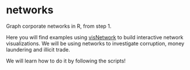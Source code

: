 # networks
Graph corporate networks in R, from step 1.

Here you will find examples using [visNetwork](http://datastorm-open.github.io/visNetwork/) to build interactive network visualizations. We will be using networks to investigate corruption, money laundering and illicit trade.

We will learn how to do it by following the scripts!
